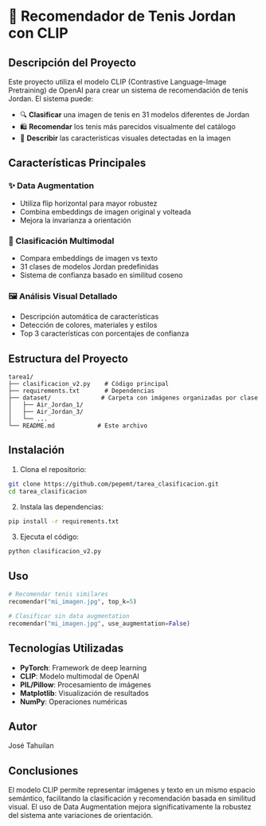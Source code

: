 # 🧠 Recomendador de Tenis Jordan con CLIP

## Descripción del Proyecto
Este proyecto utiliza el modelo CLIP (Contrastive Language-Image Pretraining) de OpenAI para crear un sistema de recomendación de tenis Jordan. El sistema puede:

- 🔍 **Clasificar** una imagen de tenis en 31 modelos diferentes de Jordan
- 🛍️ **Recomendar** los tenis más parecidos visualmente del catálogo
- 📝 **Describir** las características visuales detectadas en la imagen

## Características Principales

### ✨ Data Augmentation
- Utiliza flip horizontal para mayor robustez
- Combina embeddings de imagen original y volteada
- Mejora la invarianza a orientación

### 🎯 Clasificación Multimodal
- Compara embeddings de imagen vs texto
- 31 clases de modelos Jordan predefinidas
- Sistema de confianza basado en similitud coseno

### 🖼️ Análisis Visual Detallado
- Descripción automática de características
- Detección de colores, materiales y estilos
- Top 3 características con porcentajes de confianza

## Estructura del Proyecto

```
tarea1/
├── clasificacion_v2.py    # Código principal
├── requirements.txt       # Dependencias
├── dataset/              # Carpeta con imágenes organizadas por clase
│   ├── Air_Jordan_1/
│   ├── Air_Jordan_3/
│   └── ...
└── README.md            # Este archivo
```

## Instalación

1. Clona el repositorio:
```bash
git clone https://github.com/pepemt/tarea_clasificacion.git
cd tarea_clasificacion
```

2. Instala las dependencias:
```bash
pip install -r requirements.txt
```

3. Ejecuta el código:
```bash
python clasificacion_v2.py
```

## Uso

```python
# Recomendar tenis similares
recomendar("mi_imagen.jpg", top_k=5)

# Clasificar sin data augmentation
recomendar("mi_imagen.jpg", use_augmentation=False)
```

## Tecnologías Utilizadas

- **PyTorch**: Framework de deep learning
- **CLIP**: Modelo multimodal de OpenAI
- **PIL/Pillow**: Procesamiento de imágenes
- **Matplotlib**: Visualización de resultados
- **NumPy**: Operaciones numéricas

## Autor
José Tahuilan

## Conclusiones

El modelo CLIP permite representar imágenes y texto en un mismo espacio semántico, facilitando la clasificación y recomendación basada en similitud visual. El uso de Data Augmentation mejora significativamente la robustez del sistema ante variaciones de orientación.